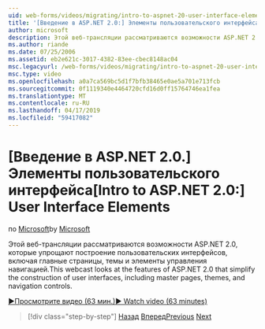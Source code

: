 ```yaml
---
uid: web-forms/videos/migrating/intro-to-aspnet-20-user-interface-elements
title: '[Введение в ASP.NET 2.0:] Элементы пользовательского интерфейса | Документация Майкрософт'
author: microsoft
description: Этой веб-трансляции рассматриваются возможности ASP.NET 2.0, которые упрощают построение пользовательских интерфейсов, включая главные страницы, темы и элементы управления навигацией.
ms.author: riande
ms.date: 07/25/2006
ms.assetid: eb2e621c-3017-4382-83ee-cbec8148ac04
msc.legacyurl: /web-forms/videos/migrating/intro-to-aspnet-20-user-interface-elements
msc.type: video
ms.openlocfilehash: a0a7ca569bc5d1f7bfb38465e0ae5a701e713fcb
ms.sourcegitcommit: 0f1119340e4464720cfd16d0ff15764746ea1fea
ms.translationtype: MT
ms.contentlocale: ru-RU
ms.lasthandoff: 04/17/2019
ms.locfileid: "59417082"
---
```

# <a name="intro-to-aspnet-20-user-interface-elements"></a><span data-ttu-id="c3450-103">[Введение в ASP.NET 2.0.] Элементы пользовательского интерфейса</span><span class="sxs-lookup"><span data-stu-id="c3450-103">[Intro to ASP.NET 2.0:] User Interface Elements</span></span>

<span data-ttu-id="c3450-104">по [Microsoft](https://github.com/microsoft)</span><span class="sxs-lookup"><span data-stu-id="c3450-104">by [Microsoft](https://github.com/microsoft)</span></span>

<span data-ttu-id="c3450-105">Этой веб-трансляции рассматриваются возможности ASP.NET 2.0, которые упрощают построение пользовательских интерфейсов, включая главные страницы, темы и элементы управления навигацией.</span><span class="sxs-lookup"><span data-stu-id="c3450-105">This webcast looks at the features of ASP.NET 2.0 that simplify the construction of user interfaces, including master pages, themes, and navigation controls.</span></span>

[<span data-ttu-id="c3450-106">&#9654;Просмотрите видео (63 мин.)</span><span class="sxs-lookup"><span data-stu-id="c3450-106">&#9654; Watch video (63 minutes)</span></span>](https://channel9.msdn.com/Blogs/ASP-NET-Site-Videos/intro-to-aspnet-20-user-interface-elements)

> [!div class="step-by-step"]
> <span data-ttu-id="c3450-107">[Назад](intro-to-aspnet-20-aspnet-20-fundamentals.md)
> [Вперед](migrating-from-classic-asp-to-aspnet.md)</span><span class="sxs-lookup"><span data-stu-id="c3450-107">[Previous](intro-to-aspnet-20-aspnet-20-fundamentals.md)
[Next](migrating-from-classic-asp-to-aspnet.md)</span></span>
